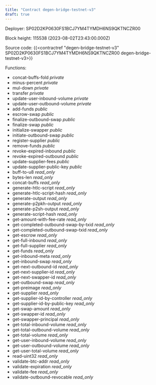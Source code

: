 ```yaml
---
title: "Contract degen-bridge-testnet-v3"
draft: true
---
```

Deployer: SP02D2KP0630FS1BCJ7YM4TYMDH6NS9QKTNCZR00


 



Block height: 115538 (2023-08-02T23:43:00.000Z)

Source code: {{<contractref "degen-bridge-testnet-v3" SP02D2KP0630FS1BCJ7YM4TYMDH6NS9QKTNCZR00 degen-bridge-testnet-v3>}}

Functions:

* concat-buffs-fold _private_
* minus-percent _private_
* mul-down _private_
* transfer _private_
* update-user-inbound-volume _private_
* update-user-outbound-volume _private_
* add-funds _public_
* escrow-swap _public_
* finalize-outbound-swap _public_
* finalize-swap _public_
* initialize-swapper _public_
* initiate-outbound-swap _public_
* register-supplier _public_
* remove-funds _public_
* revoke-expired-inbound _public_
* revoke-expired-outbound _public_
* update-supplier-fees _public_
* update-supplier-public-key _public_
* buff-to-u8 _read_only_
* bytes-len _read_only_
* concat-buffs _read_only_
* generate-htlc-script _read_only_
* generate-htlc-script-hash _read_only_
* generate-output _read_only_
* generate-p2pkh-output _read_only_
* generate-p2sh-output _read_only_
* generate-script-hash _read_only_
* get-amount-with-fee-rate _read_only_
* get-completed-outbound-swap-by-txid _read_only_
* get-completed-outbound-swap-txid _read_only_
* get-escrow _read_only_
* get-full-inbound _read_only_
* get-full-supplier _read_only_
* get-funds _read_only_
* get-inbound-meta _read_only_
* get-inbound-swap _read_only_
* get-next-outbound-id _read_only_
* get-next-supplier-id _read_only_
* get-next-swapper-id _read_only_
* get-outbound-swap _read_only_
* get-preimage _read_only_
* get-supplier _read_only_
* get-supplier-id-by-controller _read_only_
* get-supplier-id-by-public-key _read_only_
* get-swap-amount _read_only_
* get-swapper-id _read_only_
* get-swapper-principal _read_only_
* get-total-inbound-volume _read_only_
* get-total-outbound-volume _read_only_
* get-total-volume _read_only_
* get-user-inbound-volume _read_only_
* get-user-outbound-volume _read_only_
* get-user-total-volume _read_only_
* read-uint32 _read_only_
* validate-btc-addr _read_only_
* validate-expiration _read_only_
* validate-fee _read_only_
* validate-outbound-revocable _read_only_
